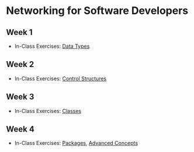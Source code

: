 # Networking for Software Developers

## Week 1

- In-Class Exercises: [Data Types](data-types)

## Week 2

- In-Class Exercises: [Control Structures](control-structures)

## Week 3

- In-Class Exercises: [Classes](classes)

## Week 4

- In-Class Exercises: [Packages](packages), [Advanced Concepts](advanced_concepts)
